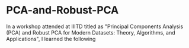 # PCA-and-Robust-PCA

In a workshop attended at IIITD titled as 
"Principal Components Analysis (PCA) and Robust PCA for Modern Datasets: Theory, Algorithms, and Applications", I learned the following

